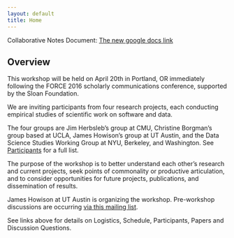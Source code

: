 ```yaml
---
layout: default
title: Home
---
```


Collaborative Notes Document: [The new google docs link](https://docs.google.com/document/d/1kQO8IPv024uUlguha-ygyolVuSLTc8-Yw5qoT2PIGeA/edit)

## Overview

This workshop will be held on April 20th in Portland, OR immediately following the FORCE 2016 scholarly communications conference, supported by the Sloan Foundation. 

We are inviting participants from four research projects, each conducting empirical studies of scientific work on software and data. 

The four groups are Jim Herbsleb’s group at CMU, Christine Borgman’s group based at UCLA, James Howison’s group at UT Austin, and the Data Science Studies Working Group at NYU, Berkeley, and Washington. See [Participants](participants.html) for a full list.

The purpose of the workshop is to better understand each other’s research and current projects, seek points of commonality or productive articulation, and to consider opportunities for future projects, publications, and dissemination of results.

James Howison at UT Austin is organizing the workshop.  Pre-workshop discussions are occurring [via this mailing list](https://utlists.utexas.edu/sympa/info/portland-workshop).

See links above for details on Logistics, Schedule, Participants, Papers and Discussion Questions.



